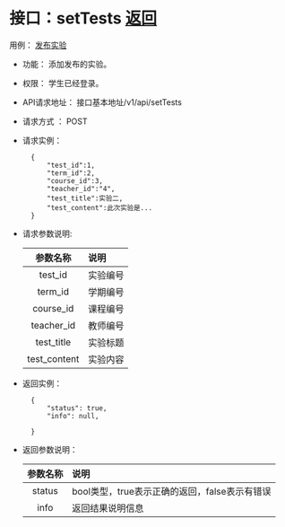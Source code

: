 <!-- markdownlint-disable MD033-->
<!-- 禁止MD033类型的警告 https://www.npmjs.com/package/markdownlint -->

# 接口：setTests  [返回](../README.md)
用例： [发布实验](../usecase/发布实验.md)

- 功能：
    添加发布的实验。
    
- 权限：
    学生已经登录。    
    
- API请求地址： 
    接口基本地址/v1/api/setTests

- 请求方式 ：
    POST

- 请求实例：

        {
            "test_id":1,
            "term_id":2,
            "course_id":3,
            "teacher_id":"4",
            "test_title":实验二,
            "test_content":此次实验是...
        }
        
- 请求参数说明:        

  |参数名称|说明|
  |:---------:|:--------------------------------------------------------|      
  |test_id|实验编号|
  |term_id|学期编号|
  |course_id|课程编号|
  |teacher_id|教师编号|
  |test_title|实验标题|
  |test_content|实验内容|
  
- 返回实例：

        {         
            "status": true,
            "info": null,    

        }
 
- 返回参数说明：    
 
  |参数名称|说明|
  |:---------:|:--------------------------------------------------------|      
  |status|bool类型，true表示正确的返回，false表示有错误|
  |info|返回结果说明信息|


